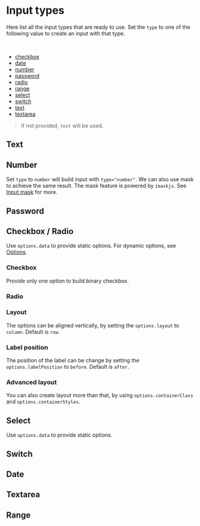 # Input types

Here list all the input types that are ready to use. Set the `type` to one of the following value to create an input with that type.

<br>

- [checkbox](#checkbox)
- [date](#date)
- [number](#number)
- [password](#password)
- [radio](#radio)
- [range](#range)
- [select](#select)
- [switch](#switch)
- [text](#text)
- [textarea](#textarea)

> If not provided, `text` will be used.

## Text

<doc-form-viewer config-path="TEXT.EN"></doc-form-viewer>

## Number

Set `type` to `number` will build input with `type="number"`. We can also use mask to achieve the same result. The mask feature is powered by `imaskjs`. See [Input mask]() for more.

<doc-tab>

<div name="type=number" class="p-4">
<doc-form-viewer config-path="NUMBER.EN"></doc-form-viewer>
</div>
<div name="Using mask" class="p-4">
<doc-form-viewer config-path="NUMBER_MASK.EN"></doc-form-viewer>
</div>

</doc-tab>

## Password

<doc-form-viewer config-path="PASSWORD.EN"></doc-form-viewer>

## Checkbox / Radio

Use `options.data` to provide static options. For dynamic options, see [Options]().

### Checkbox

<doc-form-viewer config-path="CHECKBOX_MULTI.EN"></doc-form-viewer>

Provide only one option to build binary checkbox.

<doc-form-viewer config-path="CHECKBOX_BINARY.EN"></doc-form-viewer>

### Radio

<doc-form-viewer config-path="RADIO.EN"></doc-form-viewer>

### Layout

The options can be aligned vertically, by setting the `options.layout` to `column`. Default is `row`.

<div class="grid md:grid-cols-2 gap-2">
    <doc-form-viewer config-path="CHECKBOX_MULTI_VERTICAL.EN"></doc-form-viewer>
    <doc-form-viewer config-path="RADIO_VERTICAL.EN"></doc-form-viewer>
</div>

### Label position

The position of the label can be change by setting the `options.labelPosition` to `before`. Default is `after`.

<div class="grid md:grid-cols-2 gap-2">
    <doc-form-viewer config-path="CHECKBOX_LABEL_BEFORE.EN"></doc-form-viewer>
    <doc-form-viewer config-path="RADIO_LABEL_BEFORE.EN"></doc-form-viewer>
</div>

### Advanced layout

You can also create layout more than that, by using `options.containerClass` and `options.containerStyles`.

## Select

Use `options.data` to provide static options.

<doc-form-viewer config-path="SELECT.EN"></doc-form-viewer>

## Switch

<doc-form-viewer config-path="SWITCH.EN"></doc-form-viewer>

## Date

<doc-form-viewer config-path="DATE.EN"></doc-form-viewer>
<doc-form-viewer config-path="DATE_MIN_DATE.EN"></doc-form-viewer>

## Textarea

<doc-form-viewer config-path="TEXTAREA.EN"></doc-form-viewer>

## Range

<doc-form-viewer config-path="TEXTAREA.EN"></doc-form-viewer>
